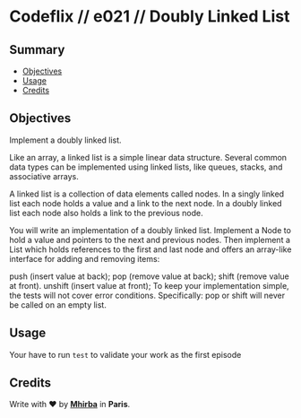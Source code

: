 # Codeflix // e021 // Doubly Linked List

## <a name='TOC'>Summary</a>

- [Objectives](#objectives)
- [Usage](#usage)
- [Credits](#credits)

## <a name='objectives'>Objectives</a>

Implement a doubly linked list.

Like an array, a linked list is a simple linear data structure. Several common data types can be implemented using linked lists, like queues, stacks, and associative arrays.

A linked list is a collection of data elements called nodes. In a singly linked list each node holds a value and a link to the next node. In a doubly linked list each node also holds a link to the previous node.

You will write an implementation of a doubly linked list. Implement a Node to hold a value and pointers to the next and previous nodes. Then implement a List which holds references to the first and last node and offers an array-like interface for adding and removing items:

push (insert value at back); pop (remove value at back); shift (remove value at front). unshift (insert value at front); To keep your implementation simple, the tests will not cover error conditions. Specifically: pop or shift will never be called on an empty list.

## <a name='usage'>Usage</a>

Your have to run `test` to validate your work as the first episode

## <a name='credits'>Credits</a>

Write with :heart: by [**Mhirba**](http://mhirba.com) in **Paris**.
